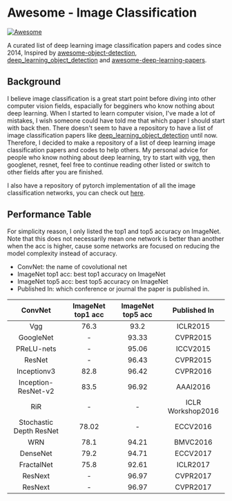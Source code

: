 

# Awesome - Image Classification

[![Awesome](https://cdn.rawgit.com/sindresorhus/awesome/d7305f38d29fed78fa85652e3a63e154dd8e8829/media/badge.svg)](https://github.com/sindresorhus/awesome)

A curated list of deep learning image classification papers and codes since 2014, Inspired by [awesome-object-detection](https://github.com/amusi/awesome-object-detection), [deep_learning_object_detection](https://github.com/hoya012/deep_learning_object_detection) and [awesome-deep-learning-papers](https://github.com/terryum/awesome-deep-learning-papers).

## Background

I believe image classification is a great start point before diving into other computer vision fields, espacially
for begginers who know nothing about deep learning. When I started to learn computer vision, I've made a lot of mistakes, I wish someone could have told me that which paper I should start with back then. There doesn't seem to have a repository to have a list of image classification papers like [deep_learning_object_detection](https://github.com/hoya012/deep_learning_object_detection) until now. Therefore, I decided to make a repository
of a list of deep learning image classification papers and codes to help others. My personal advice for people who
know nothing about deep learning, try to start with vgg, then googlenet, resnet, feel free to continue reading other listed or switch to other fields after you are finished.

I also have a repository of pytorch implementation of all the image classification networks, you can check out [here](git@github.com:weiaicunzai/pytorch-cifar.git).

## Performance Table

For simplicity reason, I only listed the top1 and top5 accuracy on ImageNet. Note that this does not necessarily mean one network
is better than another when the acc is higher, cause some networks are focused on reducing the model complexity instead of accuracy.

- ConvNet: the name of covolutional net
- ImageNet top1 acc: best top1 accuracy on ImageNet 
- ImageNet top5 acc: best top5 accuracy on ImageNet 
- Published In: which conference or journal the paper is published in.

|       ConvNet          | ImageNet top1 acc | ImageNet top5 acc |   Published In     |
|:----------------------:|:-----------------:|:-----------------:|:------------------:|
|         Vgg            |      76.3         |       93.2        |      ICLR2015      |   
|      GoogleNet         |       -           |       93.33       |      CVPR2015      |   
|      PReLU-nets        |       -           |       95.06       |      ICCV2015      |   
|        ResNet          |       -           |       96.43       |      CVPR2015      |   
|     Inceptionv3        |      82.8         |       96.42       |      CVPR2016      |   
|  Inception-ResNet-v2   |      83.5         |       96.92       |      AAAI2016      |   
|         RiR            |       -           |         -         |  ICLR Workshop2016 |   
|Stochastic Depth ResNet |      78.02        |         -         |      ECCV2016      |   
|         WRN            |      78.1         |       94.21       |      BMVC2016      |   
|      DenseNet          |      79.2         |       94.71       |      ECCV2017      |   
|     FractalNet         |      75.8         |       92.61       |      ICLR2017      |   
|       ResNext          |       -           |       96.97       |      CVPR2017      |   
|       ResNext          |       -           |       96.97       |      CVPR2017      |   